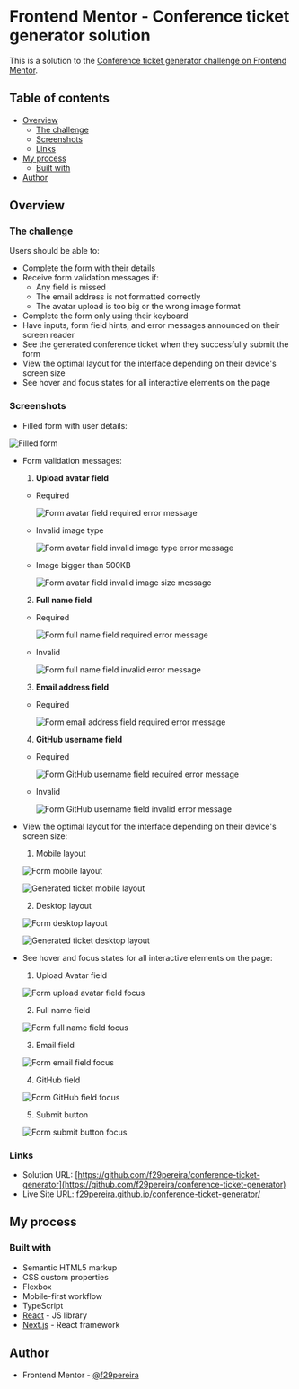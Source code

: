 # Frontend Mentor - Conference ticket generator solution

This is a solution to the [Conference ticket generator challenge on Frontend Mentor](https://www.frontendmentor.io/challenges/conference-ticket-generator-oq5gFIU12w).

## Table of contents

- [Overview](#overview)
  - [The challenge](#the-challenge)
  - [Screenshots](#screenshots)
  - [Links](#links)
- [My process](#my-process)
  - [Built with](#built-with)
- [Author](#author)

## Overview

### The challenge

Users should be able to:

- Complete the form with their details
- Receive form validation messages if:
  - Any field is missed
  - The email address is not formatted correctly
  - The avatar upload is too big or the wrong image format
- Complete the form only using their keyboard
- Have inputs, form field hints, and error messages announced on their screen reader
- See the generated conference ticket when they successfully submit the form
- View the optimal layout for the interface depending on their device's screen size
- See hover and focus states for all interactive elements on the page

### Screenshots

- Filled form with user details:

![Filled form](public/images/readme/filled_form.png)

- Form validation messages:

  1. **Upload avatar field**

  - Required

    ![Form avatar field required error message](public/images/readme/error/avatar/required.png)

  - Invalid image type

    ![Form avatar field invalid image type error message](public/images/readme/error/avatar/wrong_type.png)

  - Image bigger than 500KB

    ![Form avatar field invalid image size message](public/images/readme/error/avatar/large_image.png)

  2. **Full name field**

  - Required

    ![Form full name field required error message](public/images/readme/error/fullName/required.png)

  - Invalid

    ![Form full name field invalid error message](public/images/readme/error/fullName/invalid.png)

  3. **Email address field**

  - Required

    ![Form email address field required error message](public/images/readme/error/email/required.png)

  4. **GitHub username field**

  - Required

    ![Form GitHub username field required error message](public/images/readme/error/gitHub/required.png)

  - Invalid

    ![Form GitHub username field invalid error message](public/images/readme/error/gitHub/invalid.png)

- View the optimal layout for the interface depending on their device's screen size:

  1. Mobile layout

  ![Form mobile layout](public/images/readme/layout/form_mobile.png)

  ![Generated ticket mobile layout](public/images/readme/layout/ticket_mobile.png)

  2. Desktop layout

  ![Form desktop layout](public/images/readme/layout/form_desktop.png)

  ![Generated ticket desktop layout](public/images/readme/layout/ticket_desktop.png)

- See hover and focus states for all interactive elements on the page:

  1. Upload Avatar field

  ![Form upload avatar field focus](public/images/readme/focus/avatar.png)

  2. Full name field

  ![Form full name field focus](public/images/readme/focus/full_name.png)

  3. Email field

  ![Form email field focus](public/images/readme/focus/email.png)

  4. GitHub field

  ![Form GitHub field focus](public/images/readme/focus/github.png)

  5. Submit button

  ![Form submit button focus](public/images/readme/focus/button.png)

### Links

- Solution URL: [https://github.com/f29pereira/conference-ticket-generator](https://github.com/f29pereira/conference-ticket-generator)
- Live Site URL: [f29pereira.github.io/conference-ticket-generator/](f29pereira.github.io/conference-ticket-generator/)

## My process

### Built with

- Semantic HTML5 markup
- CSS custom properties
- Flexbox
- Mobile-first workflow
- TypeScript
- [React](https://reactjs.org/) - JS library
- [Next.js](https://nextjs.org/) - React framework

## Author

- Frontend Mentor - [@f29pereira](https://www.frontendmentor.io/profile/f29pereira)
